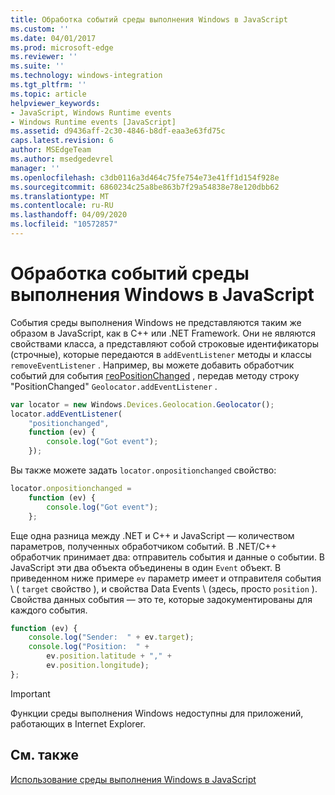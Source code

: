 ```yaml
---
title: Обработка событий среды выполнения Windows в JavaScript
ms.custom: ''
ms.date: 04/01/2017
ms.prod: microsoft-edge
ms.reviewer: ''
ms.suite: ''
ms.technology: windows-integration
ms.tgt_pltfrm: ''
ms.topic: article
helpviewer_keywords:
- JavaScript, Windows Runtime events
- Windows Runtime events [JavaScript]
ms.assetid: d9436aff-2c30-4846-b8df-eaa3e63fd75c
caps.latest.revision: 6
author: MSEdgeTeam
ms.author: msedgedevrel
manager: ''
ms.openlocfilehash: c3db0116a3d464c75fe754e73e41ff1d154f928e
ms.sourcegitcommit: 6860234c25a8be863b7f29a54838e78e120dbb62
ms.translationtype: MT
ms.contentlocale: ru-RU
ms.lasthandoff: 04/09/2020
ms.locfileid: "10572857"
---
```

# Обработка событий среды выполнения Windows в JavaScript  

События среды выполнения Windows не представляются таким же образом в JavaScript, как в C++ или .NET Framework.  Они не являются свойствами класса, а представляют собой строковые идентификаторы (строчные), которые передаются в `addEventListener` методы и классы `removeEventListener` .  Например, вы можете добавить обработчик событий для события [геоPositionChanged][UwpWindowsGeolocationGeolocatorDevicesPositionChanged] , передав методу строку "PositionChanged" `Geolocator.addEventListener` .  

```javascript  
var locator = new Windows.Devices.Geolocation.Geolocator();
locator.addEventListener(
    "positionchanged",
    function (ev) {
        console.log("Got event");
    });
```  

Вы также можете задать `locator.onpositionchanged` свойство:  

```javascript
locator.onpositionchanged =
    function (ev) {
        console.log("Got event");
    };
```  

Еще одна разница между .NET и C++ и JavaScript — количеством параметров, полученных обработчиком событий.  В .NET/C++ обработчик принимает два: отправитель события и данные о событии.  В JavaScript эти два объекта объединены в один `Event` объект.  В приведенном ниже примере `ev` параметр имеет и отправителя события \ ( `target` свойство \), и свойства Data Events \ (здесь, просто `position` \).  Свойства данных события — это те, которые задокументированы для каждого события.  

```javascript
function (ev) {
    console.log("Sender:  " + ev.target);
    console.log("Position:  " +
        ev.position.latitude + "," +
        ev.position.longitude);
};
```  

> [!IMPORTANT]
> Функции среды выполнения Windows недоступны для приложений, работающих в Internet Explorer.  

## См. также  

[Использование среды выполнения Windows в JavaScript][WindowsRuntimeJavascript]  

 <!-- image links -->  

 <!-- links -->  

[WindowsRuntimeJavascript]: /microsoft-edge/windows-runtime/using-the-windows-runtime-in-javascript "Использование среды выполнения Windows в JavaScript"  

[UwpWindowsGeolocationGeolocatorDevicesPositionChanged]: /uwp/api/Windows.Devices.Geolocation.Geolocator#Windows_Devices_Geolocation_Geolocator_PositionChanged "Класс геоуказателей"  
